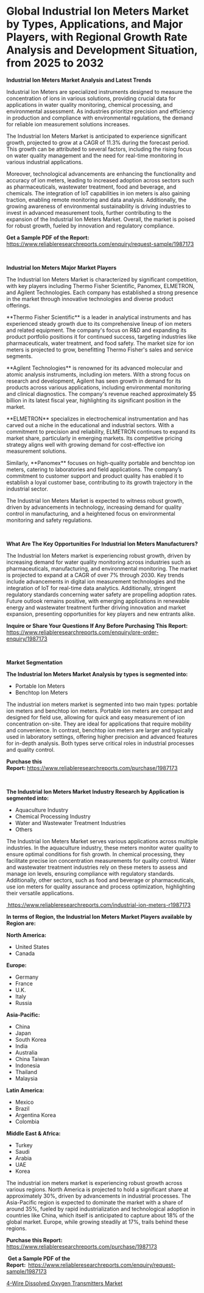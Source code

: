 <p><h1>Global Industrial Ion Meters Market by Types, Applications, and Major Players, with Regional Growth Rate Analysis and Development Situation, from 2025 to 2032</h1></p><p><strong>Industrial Ion Meters Market Analysis and Latest Trends</strong></p>
<p><p>Industrial Ion Meters are specialized instruments designed to measure the concentration of ions in various solutions, providing crucial data for applications in water quality monitoring, chemical processing, and environmental assessment. As industries prioritize precision and efficiency in production and compliance with environmental regulations, the demand for reliable ion measurement solutions increases.</p><p>The Industrial Ion Meters Market is anticipated to experience significant growth, projected to grow at a CAGR of 11.3% during the forecast period. This growth can be attributed to several factors, including the rising focus on water quality management and the need for real-time monitoring in various industrial applications. </p><p>Moreover, technological advancements are enhancing the functionality and accuracy of ion meters, leading to increased adoption across sectors such as pharmaceuticals, wastewater treatment, food and beverage, and chemicals. The integration of IoT capabilities in ion meters is also gaining traction, enabling remote monitoring and data analysis. Additionally, the growing awareness of environmental sustainability is driving industries to invest in advanced measurement tools, further contributing to the expansion of the Industrial Ion Meters Market. Overall, the market is poised for robust growth, fueled by innovation and regulatory compliance.</p></p>
<p><strong>Get a Sample PDF of the Report:&nbsp;</strong> <a href="https://www.reliableresearchreports.com/enquiry/request-sample/1987173?utm_campaign=2609&utm_medium=2&utm_source=Github&utm_content=ia&utm_term=02032025&utm_id=industrial-ion-meters">https://www.reliableresearchreports.com/enquiry/request-sample/1987173</a></p>
<p>&nbsp;</p>
<p><strong>Industrial Ion Meters Major Market Players</strong></p>
<p><p>The Industrial Ion Meters Market is characterized by significant competition, with key players including Thermo Fisher Scientific, Panomex, ELMETRON, and Agilent Technologies. Each company has established a strong presence in the market through innovative technologies and diverse product offerings.</p><p>**Thermo Fisher Scientific** is a leader in analytical instruments and has experienced steady growth due to its comprehensive lineup of ion meters and related equipment. The company's focus on R&D and expanding its product portfolio positions it for continued success, targeting industries like pharmaceuticals, water treatment, and food safety. The market size for ion meters is projected to grow, benefitting Thermo Fisher's sales and service segments.</p><p>**Agilent Technologies** is renowned for its advanced molecular and atomic analysis instruments, including ion meters. With a strong focus on research and development, Agilent has seen growth in demand for its products across various applications, including environmental monitoring and clinical diagnostics. The company's revenue reached approximately $5 billion in its latest fiscal year, highlighting its significant position in the market.</p><p>**ELMETRON** specializes in electrochemical instrumentation and has carved out a niche in the educational and industrial sectors. With a commitment to precision and reliability, ELMETRON continues to expand its market share, particularly in emerging markets. Its competitive pricing strategy aligns well with growing demand for cost-effective ion measurement solutions.</p><p>Similarly, **Panomex** focuses on high-quality portable and benchtop ion meters, catering to laboratories and field applications. The company’s commitment to customer support and product quality has enabled it to establish a loyal customer base, contributing to its growth trajectory in the industrial sector.</p><p>The Industrial Ion Meters Market is expected to witness robust growth, driven by advancements in technology, increasing demand for quality control in manufacturing, and a heightened focus on environmental monitoring and safety regulations.</p></p>
<p>&nbsp;</p>
<p><strong>What Are The Key Opportunities For Industrial Ion Meters Manufacturers?</strong></p>
<p><p>The Industrial Ion Meters market is experiencing robust growth, driven by increasing demand for water quality monitoring across industries such as pharmaceuticals, manufacturing, and environmental monitoring. The market is projected to expand at a CAGR of over 7% through 2030. Key trends include advancements in digital ion measurement technologies and the integration of IoT for real-time data analytics. Additionally, stringent regulatory standards concerning water safety are propelling adoption rates. Future outlook remains positive, with emerging applications in renewable energy and wastewater treatment further driving innovation and market expansion, presenting opportunities for key players and new entrants alike.</p></p>
<p><strong>Inquire or Share Your Questions If Any Before Purchasing This Report:</strong> <a href="https://www.reliableresearchreports.com/enquiry/pre-order-enquiry/1987173?utm_campaign=2609&utm_medium=2&utm_source=Github&utm_content=ia&utm_term=02032025&utm_id=industrial-ion-meters">https://www.reliableresearchreports.com/enquiry/pre-order-enquiry/1987173</a></p>
<p>&nbsp;</p>
<p><strong>Market Segmentation</strong></p>
<p><strong>The Industrial Ion Meters Market Analysis by types is segmented into:</strong></p>
<p><ul><li>Portable Ion Meters</li><li>Benchtop Ion Meters</li></ul></p>
<p><p>The industrial ion meters market is segmented into two main types: portable ion meters and benchtop ion meters. Portable ion meters are compact and designed for field use, allowing for quick and easy measurement of ion concentration on-site. They are ideal for applications that require mobility and convenience. In contrast, benchtop ion meters are larger and typically used in laboratory settings, offering higher precision and advanced features for in-depth analysis. Both types serve critical roles in industrial processes and quality control.</p></p>
<p><strong>Purchase this Report:&nbsp;</strong><a href="https://www.reliableresearchreports.com/purchase/1987173?utm_campaign=2609&utm_medium=2&utm_source=Github&utm_content=ia&utm_term=02032025&utm_id=industrial-ion-meters">https://www.reliableresearchreports.com/purchase/1987173</a></p>
<p>&nbsp;</p>
<p><strong>The Industrial Ion Meters Market Industry Research by Application is segmented into:</strong></p>
<p><ul><li>Aquaculture Industry</li><li>Chemical Processing Industry</li><li>Water and Wastewater Treatment Industries</li><li>Others</li></ul></p>
<p><p>The Industrial Ion Meters Market serves various applications across multiple industries. In the aquaculture industry, these meters monitor water quality to ensure optimal conditions for fish growth. In chemical processing, they facilitate precise ion concentration measurements for quality control. Water and wastewater treatment industries rely on these meters to assess and manage ion levels, ensuring compliance with regulatory standards. Additionally, other sectors, such as food and beverage or pharmaceuticals, use ion meters for quality assurance and process optimization, highlighting their versatile applications.</p></p>
<p><a href="https://www.reliableresearchreports.com/industrial-ion-meters-r1987173?utm_campaign=2609&utm_medium=2&utm_source=Github&utm_content=ia&utm_term=02032025&utm_id=industrial-ion-meters">&nbsp;https://www.reliableresearchreports.com/industrial-ion-meters-r1987173</a></p>
<p><strong>In terms of Region, the Industrial Ion Meters Market Players available by Region are:</strong></p>
<p>
    <p> <strong> North America: </strong>
        <ul>
            <li>United States</li>
            <li>Canada</li>
        </ul>
        </p> 
    <p> <strong> Europe: </strong>
        <ul>
            <li>Germany</li>
            <li>France</li>
            <li>U.K.</li>
            <li>Italy</li>
            <li>Russia</li>
        </ul>
        </p> 
    <p> <strong> Asia-Pacific: </strong>
        <ul>
            <li>China</li>
            <li>Japan</li>
            <li>South Korea</li>
            <li>India</li>
            <li>Australia</li>
            <li>China Taiwan</li>
            <li>Indonesia</li>
            <li>Thailand</li>
            <li>Malaysia</li>
        </ul>
        </p> 
    <p> <strong> Latin America: </strong>
        <ul>
            <li>Mexico</li>
            <li>Brazil</li>
            <li>Argentina Korea</li>
            <li>Colombia</li>
        </ul>
        </p> 
    <p> <strong> Middle East & Africa: </strong>
        <ul>
            <li>Turkey</li>
            <li>Saudi</li>
            <li>Arabia</li>
            <li>UAE</li>
            <li>Korea</li>
        </ul>
    </p>
    </p>
<p><p>The industrial ion meters market is experiencing robust growth across various regions. North America is projected to hold a significant share at approximately 30%, driven by advancements in industrial processes. The Asia-Pacific region is expected to dominate the market with a share of around 35%, fueled by rapid industrialization and technological adoption in countries like China, which itself is anticipated to capture about 18% of the global market. Europe, while growing steadily at 17%, trails behind these regions.</p></p>
<p><strong>Purchase this Report: </strong><a href="https://www.reliableresearchreports.com/purchase/1987173?utm_campaign=2609&utm_medium=2&utm_source=Github&utm_content=ia&utm_term=02032025&utm_id=industrial-ion-meters">https://www.reliableresearchreports.com/purchase/1987173</a></p>
<p>&nbsp;<strong>Get a Sample PDF of the Report:&nbsp;&nbsp;</strong><a href="https://www.reliableresearchreports.com/enquiry/request-sample/1987173?utm_campaign=2609&utm_medium=2&utm_source=Github&utm_content=ia&utm_term=02032025&utm_id=industrial-ion-meters">https://www.reliableresearchreports.com/enquiry/request-sample/1987173</a></p>
<p><strong></strong></p>
<p><p><a href="https://github.com/nemcemakoi/Market-Research-Report-List-1/blob/main/4-wire-dissolved-oxygen-transmitters-market.md?utm_campaign=2609&utm_medium=2&utm_source=Github&utm_content=ia&utm_term=02032025&utm_id=industrial-ion-meters">4-Wire Dissolved Oxygen Transmitters Market</a></p></p>